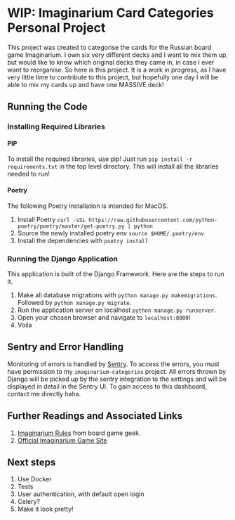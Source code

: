 # WIP: Imaginarium Card Categories Personal Project

This project was created to categorise the cards for the Russian board game Imaginarium. 
I own six very different decks and I want to mix them up, but would like to know
which original decks they came in, in case I ever want to reorganise. So here is this project. 
It is a work in progress, as I have very little time to contribute to this project, but
hopefully one day I will be able to mix my cards up and have one MASSIVE deck!

## Running the Code

### Installing Required Libraries

#### PIP

To install the required libraries, use pip! Just run `pip install -r requirements.txt`
in the top level directory. This will install all the libraries needed to run!

#### Poetry

The following Poetry installation is intended for MacOS. 

1. Install Poetry `curl -sSL https://raw.githubusercontent.com/python-poetry/poetry/master/get-poetry.py | python`
2. Source the newly installed poetry env `source $HOME/.poetry/env`
3. Install the dependencies with `poetry install`

### Running the Django Application
This application is built of the Django Framework. Here are the steps to run it. 
1. Make all database migrations with `python manage.py makemigrations`. Followed by
`python manage.py migrate`.
2. Run the application server on localhost `python manage.py runserver`.
3. Open your chosen browser and navigate to `localhost:8000`!
4. Voila

## Sentry and Error Handling

Monitoring of errors is handled by [Sentry](https://sentry.io). To access the errors, you must have
permission to my `imaginarium-categories` project. All errors thrown by Django will be picked up 
by the sentry integration to the settings and will be displayed in detail in the Sentry UI. To 
gain access to this dashboard, contact me directly haha.

## Further Readings and Associated Links

1. [Imaginarium Rules](https://boardgamegeek.com/boardgame/146548/imaginarium) from board game geek. 
2. [Official Imaginarium Game Site](https://cosmodrome.games/catalog/for_all/imadzhinarium-klassika/)


## Next steps

1. Use Docker
2. Tests
3. User authentication, with default open login
4. Celery?
5. Make it look pretty!